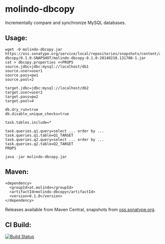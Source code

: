 molindo-dbcopy
==============

Incrementally compare and synchronize MySQL databases.

Usage:
------

    wget -O molindo-dbcopy.jar https://oss.sonatype.org/service/local/repositories/snapshots/content/at/molindo/molindo-dbcopy/0.1.0-SNAPSHOT/molindo-dbcopy-0.1.0-20140210.131708-1.jar
    cat > dbcopy.properties <<PROPS
    source.jdbc=jdbc:mysql://localhost/db1
    source.user=user1
    source.pass=pw1
    source.pool=2
    
    target.jdbc=jdbc:mysql://localhost/db2
    target.user=user2
    target.pass=pw2
    target.pool=4
    
    db.dry_run=true
    db.disable_unique_checks=true
    
    task.tables.include=*
    
    task.queries.q1.query=select ... order by ...
    task.queries.q1.table=Q1_TARGET
    task.queries.q2.query=select ... order by ...
    task.queries.q2.table=Q2_TARGET
    PROPS
    
    java -jar molindo-dbcopy.jar

Maven:
------

    <dependency>
      <groupId>at.molindo</groupId>
      <artifactId>molindo-dbcopy</artifactId>
      <version>0.1.0</version>
    </dependency>

Releases available from Maven Central, snapshots from [oss.sonatype.org](https://oss.sonatype.org/index.html#nexus-search;gav~at.molindo~molindo-dbcopy~~jar~).

CI Build:
---------

[![Build Status](https://travis-ci.org/molindo/molindo-dbcopy.png)](https://travis-ci.org/molindo/molindo-dbcopy)

